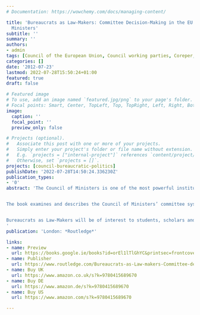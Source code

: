 ```yaml
---
# Documentation: https://wowchemy.com/docs/managing-content/

title: 'Bureaucrats as Law-Makers: Committee Decision-Making in the EU Council of
  Ministers'
subtitle: ''
summary: ''
authors:
- admin
tags: [Council of the European Union, Council working parties, Coreper, bureaucratic politics, delegation, discretion, politicisation, socialisation, decision-making, democratic legitimacy, agriculture policy, environmental policy, tax policy]
categories: []
date: '2012-07-23'
lastmod: 2022-07-28T15:50:24+01:00
featured: true
draft: false

# Featured image
# To use, add an image named `featured.jpg/png` to your page's folder.
# Focal points: Smart, Center, TopLeft, Top, TopRight, Left, Right, BottomLeft, Bottom, BottomRight.
image:
  caption: ''
  focal_point: ''
  preview_only: false

# Projects (optional).
#   Associate this post with one or more of your projects.
#   Simply enter your project's folder or file name without extension.
#   E.g. `projects = ["internal-project"]` references `content/project/deep-learning/index.md`.
#   Otherwise, set `projects = []`.
projects: [council-bureaucratic-politics]
publishDate: '2022-07-28T14:50:24.336230Z'
publication_types:
- '0'
abstract: 'The Council of Ministers is one of the most powerful institutions of the European Union (EU) and plays a major role in the European policy-making process. Drawing on formal theory and combining quantitative and qualitative methods in an innovative fashion, this book provides novel insights into the role of national bureaucrats in legislative decision-making of the Council of the EU. 


The book examines and describes the Council of Ministers’ committee system and its internal decision-making process. Relying on a large-N quantitative dataset as well as six detailed case studies in the policy areas of Agriculture, Environment, and Taxation, it provides a comprehensive and systematic assessment of the extent to which national bureaucrats act as law-makers in the Council. It also examines the degree to which theories on collective decision-making, delegation, and international socialization can account for variation in the involvement of bureaucrats. Investigating how often and why national officials in working parties and committees, rather than ministers, make legislative decisions in the EU, this book addresses the implications of bureaucratic influence for the democratic legitimacy of Council decision-making. The author finds that ministers play a generally more important role in legislative decision-making than often assumed, alleviating, to some extent, concerns about the democratic legitimacy of Council decisions.


Bureaucrats as Law-Makers will be of interest to students, scholars and practitioners in the field of European Union politics and policy-making, legislative decision-making, intergovernmental negotiations and international socialization.
'
publication: 'London: *Routledge*'

links: 
- name: Preview
  url: https://books.google.ie/books?id=orEl1lTlGhYC&printsec=frontcover
- name: Publisher
  url: https://www.routledge.com/Bureaucrats-as-Law-makers-Committee-decision-making-in-the-EU-Council-of/Hage/p/book/9781138822245
- name: Buy UK
  url: https://www.amazon.co.uk/s?k=9780415689670
- name: Buy DE
  url: https://www.amazon.de/s?k=9780415689670
- name: Buy US
  url: https://www.amazon.com/s?k=9780415689670

---
```

